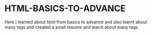 # HTML-BASICS-TO-ADVANCE
Here i learned about html from basics to advance and also learnt about many tags and created a small resume and learnt about many tags
